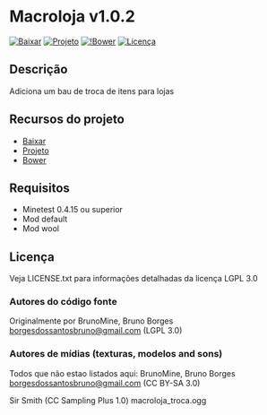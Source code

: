 # Macroloja v1.0.2

[![Baixar](https://img.shields.io/badge/Baixar-v1.0.2-green.svg)](https://github.com/BrunoMine/macroloja/archive/v1.0.2.zip)
[![Projeto](https://img.shields.io/badge/Git-Projeto-green.svg)](https://github.com/BrunoMine/macroloja)
[![!Bower](https://img.shields.io/badge/Bower-Projeto-green.svg)](https://minetest-bower.herokuapp.com/mods/macroloja)
[![Licença](https://img.shields.io/badge/Licença-LGPL_v3.0-blue.svg)](https://github.com/BrunoMine/macroloja/blob/master/LICENSE)

## Descrição
Adiciona um bau de troca de itens para lojas

## Recursos do projeto

* [Baixar](https://github.com/BrunoMine/macroloja/archive/master.zip)
* [Projeto](https://github.com/BrunoMine/macroloja)
* [Bower](https://minetest-bower.herokuapp.com/mods/macroloja)

## Requisitos

* Minetest 0.4.15 ou superior
* Mod default
* Mod wool

## Licença
Veja LICENSE.txt para informações detalhadas da licença LGPL 3.0

### Autores do código fonte
Originalmente por BrunoMine, Bruno Borges <borgesdossantosbruno@gmail.com> (LGPL 3.0)

### Autores de mídias (texturas, modelos and sons)
Todos que não estao listados aqui:
BrunoMine, Bruno Borges <borgesdossantosbruno@gmail.com> (CC BY-SA 3.0)

Sir Smith (CC Sampling Plus 1.0)
	macroloja_troca.ogg
